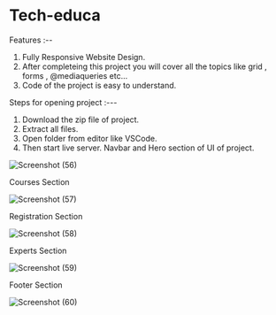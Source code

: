# Tech-educa

Features :--

1. Fully Responsive Website Design.
2. After completeing this project you will cover all the topics like grid , forms , @mediaqueries etc...
3. Code of the project is easy to understand.

Steps for opening project :---

1. Download the zip file of project.
2. Extract all files.
3. Open folder from editor like VSCode.
4. Then start live server. 
Navbar and Hero section of UI of project.

![Screenshot (56)](https://user-images.githubusercontent.com/107615912/205567836-3f866977-d972-4a4e-ad72-9eedb47895ec.png)

 Courses Section 

![Screenshot (57)](https://user-images.githubusercontent.com/107615912/205568120-bfed9258-974c-4234-a4d8-c11b5da9a7a0.png)

Registration Section

![Screenshot (58)](https://user-images.githubusercontent.com/107615912/205568305-fa64af7e-8e64-4934-b8ae-9ba0108aa341.png)

Experts Section

![Screenshot (59)](https://user-images.githubusercontent.com/107615912/205568498-e0e5dec8-9c1a-46b1-b6c4-cf1cccd2ce74.png)

Footer Section

![Screenshot (60)](https://user-images.githubusercontent.com/107615912/205568636-57ab64be-4170-477d-9afb-39b1c399af0a.png)
